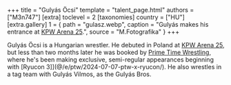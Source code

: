 +++
title = "Gulyás Öcsi"
template = "talent_page.html"
authors = ["M3n747"]
[extra]
toclevel = 2
[taxonomies]
country = ["HU"]
[extra.gallery]
1 = { path = "gulasz.webp", caption = "Gulyás makes his entrance at [KPW Arena 25](@/e/kpw/2024-05-17-kpw-arena-25.md).", source = "M.Fotografika" }
+++

Gulyás Öcsi is a Hungarian wrestler. He debuted in Poland at [KPW Arena 25](@/e/kpw/2024-05-17-kpw-arena-25.md), but less than two months later he was booked by [Prime Time Wrestling](@/o/ptw.md), where he's been making exclusive, semi-regular appearances beginning with [Ryucon 3]](@/e/ptw/2024-07-07-ptw-x-ryucon/). He also wrestles in a tag team with Gulyás Vilmos, as the Gulyás Bros.
